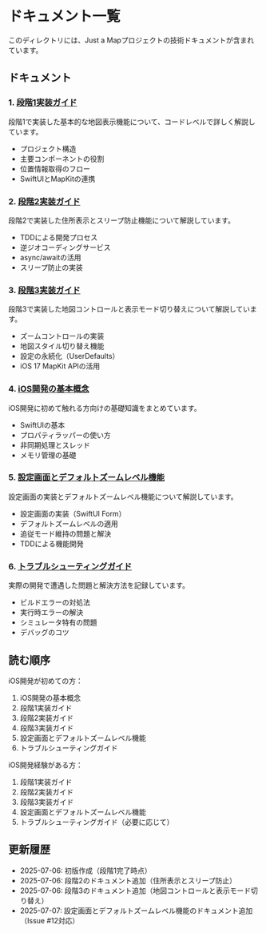 # ドキュメント一覧

このディレクトリには、Just a Mapプロジェクトの技術ドキュメントが含まれています。

## ドキュメント

### 1. [段階1実装ガイド](stage1-implementation-guide.md)
段階1で実装した基本的な地図表示機能について、コードレベルで詳しく解説しています。
- プロジェクト構造
- 主要コンポーネントの役割
- 位置情報取得のフロー
- SwiftUIとMapKitの連携

### 2. [段階2実装ガイド](stage2-implementation-guide.md)
段階2で実装した住所表示とスリープ防止機能について解説しています。
- TDDによる開発プロセス
- 逆ジオコーディングサービス
- async/awaitの活用
- スリープ防止の実装

### 3. [段階3実装ガイド](stage3-implementation-guide.md)
段階3で実装した地図コントロールと表示モード切り替えについて解説しています。
- ズームコントロールの実装
- 地図スタイル切り替え機能
- 設定の永続化（UserDefaults）
- iOS 17 MapKit APIの活用

### 4. [iOS開発の基本概念](ios-development-basics.md)
iOS開発に初めて触れる方向けの基礎知識をまとめています。
- SwiftUIの基本
- プロパティラッパーの使い方
- 非同期処理とスレッド
- メモリ管理の基礎

### 5. [設定画面とデフォルトズームレベル機能](settings-and-default-zoom.md)
設定画面の実装とデフォルトズームレベル機能について解説しています。
- 設定画面の実装（SwiftUI Form）
- デフォルトズームレベルの適用
- 追従モード維持の問題と解決
- TDDによる機能開発

### 6. [トラブルシューティングガイド](troubleshooting-guide.md)
実際の開発で遭遇した問題と解決方法を記録しています。
- ビルドエラーの対処法
- 実行時エラーの解決
- シミュレータ特有の問題
- デバッグのコツ

## 読む順序

iOS開発が初めての方：
1. iOS開発の基本概念
2. 段階1実装ガイド
3. 段階2実装ガイド
4. 段階3実装ガイド
5. 設定画面とデフォルトズームレベル機能
6. トラブルシューティングガイド

iOS開発経験がある方：
1. 段階1実装ガイド
2. 段階2実装ガイド
3. 段階3実装ガイド
4. 設定画面とデフォルトズームレベル機能
5. トラブルシューティングガイド（必要に応じて）

## 更新履歴

- 2025-07-06: 初版作成（段階1完了時点）
- 2025-07-06: 段階2のドキュメント追加（住所表示とスリープ防止）
- 2025-07-06: 段階3のドキュメント追加（地図コントロールと表示モード切り替え）
- 2025-07-07: 設定画面とデフォルトズームレベル機能のドキュメント追加（Issue #12対応）